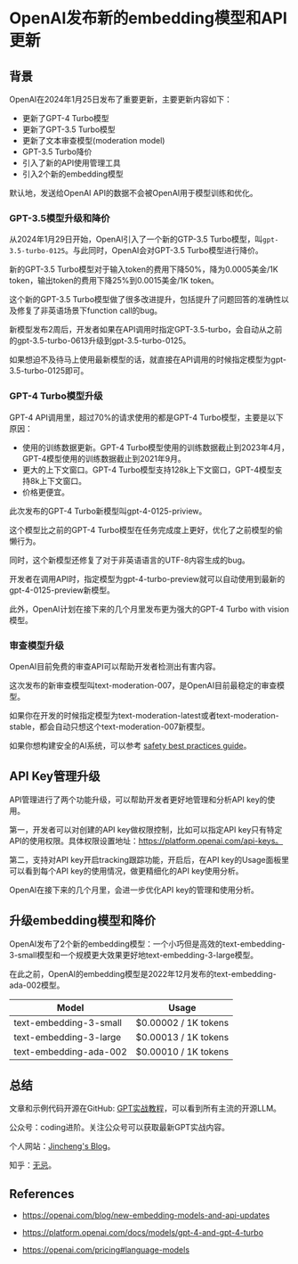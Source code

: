 # OpenAI发布新的embedding模型和API更新

## 背景

OpenAI在2024年1月25日发布了重要更新，主要更新内容如下：

* 更新了GPT-4 Turbo模型
* 更新了GPT-3.5 Turbo模型
* 更新了文本审查模型(moderation model)
* GPT-3.5 Turbo降价
* 引入了新的API使用管理工具
* 引入2个新的embedding模型

默认地，发送给OpenAI API的数据不会被OpenAI用于模型训练和优化。

### GPT-3.5模型升级和降价

从2024年1月29日开始，OpenAI引入了一个新的GTP-3.5 Turbo模型，叫`gpt-3.5-turbo-0125`。与此同时，OpenAI会对GPT-3.5 Turbo模型进行降价。

新的GPT-3.5 Turbo模型对于输入token的费用下降50%，降为0.0005美金/1K token，输出token的费用下降25%到0.0015美金/1K token。

这个新的GPT-3.5 Turbo模型做了很多改进提升，包括提升了问题回答的准确性以及修复了非英语场景下function call的bug。

新模型发布2周后，开发者如果在API调用时指定GPT-3.5-turbo，会自动从之前的gpt-3.5-turbo-0613升级到gpt-3.5-turbo-0125。

如果想迫不及待马上使用最新模型的话，就直接在API调用的时候指定模型为gpt-3.5-turbo-0125即可。

### GPT-4 Turbo模型升级

GPT-4 API调用里，超过70%的请求使用的都是GPT-4 Turbo模型，主要是以下原因：

* 使用的训练数据更新。GPT-4 Turbo模型使用的训练数据截止到2023年4月，GPT-4模型使用的训练数据截止到2021年9月。
* 更大的上下文窗口。GPT-4 Turbo模型支持128k上下文窗口，GPT-4模型支持8k上下文窗口。
* 价格更便宜。

此次发布的GPT-4 Turbo新模型叫gpt-4-0125-priview。

这个模型比之前的GPT-4 Turbo模型在任务完成度上更好，优化了之前模型的偷懒行为。

同时，这个新模型还修复了对于非英语语言的UTF-8内容生成的bug。

开发者在调用API时，指定模型为gpt-4-turbo-preview就可以自动使用到最新的gpt-4-0125-preview新模型。

此外，OpenAI计划在接下来的几个月里发布更为强大的GPT-4 Turbo with vision模型。

### 审查模型升级

OpenAI目前免费的审查API可以帮助开发者检测出有害内容。

这次发布的新审查模型叫text-moderation-007，是OpenAI目前最稳定的审查模型。

如果你在开发的时候指定模型为text-moderation-latest或者text-moderation-stable，都会自动只想这个text-moderation-007新模型。

如果你想构建安全的AI系统，可以参考 [safety best practices guide](https://platform.openai.com/docs/guides/safety-best-practices)。

## API Key管理升级

API管理进行了两个功能升级，可以帮助开发者更好地管理和分析API key的使用。

第一，开发者可以对创建的API key做权限控制，比如可以指定API key只有特定API的使用权限。具体权限设置地址：https://platform.openai.com/api-keys。

第二，支持对API key开启tracking跟踪功能，开启后，在API key的Usage面板里可以看到每个API key的使用情况，做更精细化的API key使用分析。

OpenAI在接下来的几个月里，会进一步优化API key的管理和使用分析。

## 升级embedding模型和降价

OpenAI发布了2个新的embedding模型：一个小巧但是高效的text-embedding-3-small模型和一个规模更大效果更好地text-embedding-3-large模型。

在此之前，OpenAI的embedding模型是2022年12月发布的text-embedding-ada-002模型。

| Model                  | Usage                |
| ---------------------- | -------------------- |
| text-embedding-3-small | $0.00002 / 1K tokens |
| text-embedding-3-large | $0.00013 / 1K tokens |
| text-embedding-ada-002 | $0.00010 / 1K tokens |

## 总结

文章和示例代码开源在GitHub: [GPT实战教程](https://github.com/jincheng9/gpt-tutorial)，可以看到所有主流的开源LLM。

公众号：coding进阶。关注公众号可以获取最新GPT实战内容。

个人网站：[Jincheng's Blog](https://jincheng9.github.io/)。

知乎：[无忌](https://www.zhihu.com/people/thucuhkwuji)。



## References

* https://openai.com/blog/new-embedding-models-and-api-updates

* https://platform.openai.com/docs/models/gpt-4-and-gpt-4-turbo

* https://openai.com/pricing#language-models
